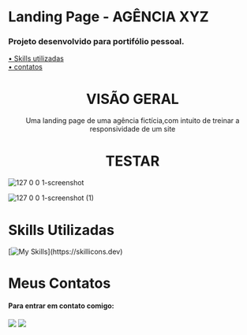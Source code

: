 # Landing Page - AGÊNCIA XYZ

### Projeto desenvolvido para portifólio pessoal.


 <a href="#skills">• Skills utilizadas</a>
 <br>
 <a href="#contatos">• contatos</a>





<h1 align="center">VISÃO GERAL</h1>

<P align="center">Uma landing page de uma agência fictícia,com intuito de treinar a responsividade de um site</p>

<h1 align="center">TESTAR</h1>

<div>
 
![127 0 0 1-screenshot](https://user-images.githubusercontent.com/102608021/194709384-f23ed485-8226-4a0b-8640-6f31799da24b.png)

![127 0 0 1-screenshot (1)](https://user-images.githubusercontent.com/102608021/194709460-6f0a110b-cb78-4428-9aa3-c5d5127336c2.png)

</div>

<h1 id="skills">Skills Utilizadas</h1>

[![My Skills](https://skillicons.dev/icons?i=html,css,)](https://skillicons.dev)


<h1 id="contatos">Meus Contatos</h1>

#### Para entrar em contato comigo:

 <div>
   <a href = "https://gustavorr001@gmail.com"><img src="https://img.shields.io/badge/-Gmail-%23333?style=for-the-badge&logo=gmail&logoColor=white" target="_blank"></a>
   <a href="https://www.linkedin.com/in/gusta-rodrigues" target="_blank"><img src="https://img.shields.io/badge/-LinkedIn-%230077B5?style=for-the-badge&logo=linkedin&logoColor=white" target="_blank"></a>
</div>

